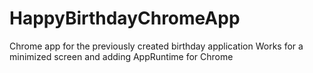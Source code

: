 # HappyBirthdayChromeApp
Chrome app for the previously created birthday application
Works for a minimized screen and adding AppRuntime for Chrome
